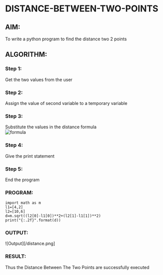 # DISTANCE-BETWEEN-TWO-POINTS

## AIM:
To write a python program to find the distance two 2 points
## ALGORITHM:
### Step 1: 
Get the two values from the user
### Step 2: 
Assign the value of second variable to a temporary variable 
### Step 3: 
Substitute the values in the distance formula  
![formula](/formula.png)
### Step 4: 
Give the print statement
### Step 5: 
End the program
### PROGRAM:
```
import math as m
l1=[4,2]
l2=[10,6]
d=m.sqrt((l2[0]-l1[0])**2+(l2[1]-l1[1])**2)
print("{:.2f}".format(d))
```
  
### OUTPUT:

![Output][/distance.png]


### RESULT:
Thus the Distance Between The Two Points are successfully executed
